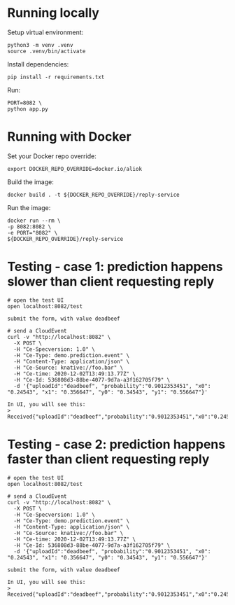 # Running locally

Setup virtual environment:
```shell
python3 -m venv .venv
source .venv/bin/activate
```

Install dependencies:
```shell
pip install -r requirements.txt
```

Run:
```shell
PORT=8082 \
python app.py
```

# Running with Docker

Set your Docker repo override:
```shell
export DOCKER_REPO_OVERRIDE=docker.io/aliok
```


Build the image:
```shell
docker build . -t ${DOCKER_REPO_OVERRIDE}/reply-service
```

Run the image:
```shell
docker run --rm \
-p 8082:8082 \
-e PORT="8082" \
${DOCKER_REPO_OVERRIDE}/reply-service
```

# Testing - case 1: prediction happens slower than client requesting reply

```shell
# open the test UI
open localhost:8082/test

submit the form, with value deadbeef

# send a CloudEvent
curl -v "http://localhost:8082" \
  -X POST \
  -H "Ce-Specversion: 1.0" \
  -H "Ce-Type: demo.prediction.event" \
  -H "Content-Type: application/json" \
  -H "Ce-Source: knative://foo.bar" \
  -H "Ce-time: 2020-12-02T13:49:13.77Z" \
  -H "Ce-Id: 536808d3-88be-4077-9d7a-a3f162705f79" \
  -d '{"uploadId":"deadbeef", "probability":"0.9012353451", "x0": "0.24543", "x1": "0.356647", "y0": "0.34543", "y1": "0.556647"}'
  
In UI, you will see this:
> Received{"uploadId":"deadbeef","probability":"0.9012353451","x0":"0.24543","x1":"0.356647","y0":"0.34543","y1":"0.556647"}
```

# Testing - case 2: prediction happens faster than client requesting reply

```shell
# open the test UI
open localhost:8082/test

# send a CloudEvent
curl -v "http://localhost:8082" \
  -X POST \
  -H "Ce-Specversion: 1.0" \
  -H "Ce-Type: demo.prediction.event" \
  -H "Content-Type: application/json" \
  -H "Ce-Source: knative://foo.bar" \
  -H "Ce-time: 2020-12-02T13:49:13.77Z" \
  -H "Ce-Id: 536808d3-88be-4077-9d7a-a3f162705f79" \
  -d '{"uploadId":"deadbeef", "probability":"0.9012353451", "x0": "0.24543", "x1": "0.356647", "y0": "0.34543", "y1": "0.556647"}'

submit the form, with value deadbeef
  
In UI, you will see this:
> Received{"uploadId":"deadbeef","probability":"0.9012353451","x0":"0.24543","x1":"0.356647","y0":"0.34543","y1":"0.556647"}
```


